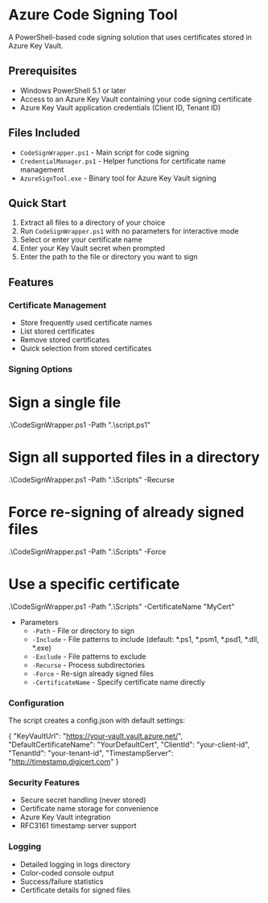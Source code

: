 # Azure Code Signing Tool

A PowerShell-based code signing solution that uses certificates stored in Azure Key Vault.

## Prerequisites

- Windows PowerShell 5.1 or later
- Access to an Azure Key Vault containing your code signing certificate
- Azure Key Vault application credentials (Client ID, Tenant ID)

## Files Included

- `CodeSignWrapper.ps1` - Main script for code signing
- `CredentialManager.ps1` - Helper functions for certificate name management
- `AzureSignTool.exe` - Binary tool for Azure Key Vault signing

## Quick Start

1. Extract all files to a directory of your choice
2. Run `CodeSignWrapper.ps1` with no parameters for interactive mode
3. Select or enter your certificate name
4. Enter your Key Vault secret when prompted
5. Enter the path to the file or directory you want to sign

## Features

### Certificate Management
- Store frequently used certificate names
- List stored certificates
- Remove stored certificates
- Quick selection from stored certificates

### Signing Options

# Sign a single file
.\CodeSignWrapper.ps1 -Path ".\script.ps1"

# Sign all supported files in a directory
.\CodeSignWrapper.ps1 -Path ".\Scripts" -Recurse

# Force re-signing of already signed files
.\CodeSignWrapper.ps1 -Path ".\Scripts" -Force

# Use a specific certificate
.\CodeSignWrapper.ps1 -Path ".\Scripts" -CertificateName "MyCert"

- Parameters
  - `-Path` - File or directory to sign
  - `-Include` - File patterns to include (default: *.ps1, *.psm1, *.psd1, *.dll, *.exe)
  - `-Exclude` - File patterns to exclude
  - `-Recurse` - Process subdirectories
  - `-Force` - Re-sign already signed files
  - `-CertificateName` - Specify certificate name directly

### Configuration
The script creates a config.json with default settings:

{
    "KeyVaultUrl": "https://your-vault.vault.azure.net/",
    "DefaultCertificateName": "YourDefaultCert",
    "ClientId": "your-client-id",
    "TenantId": "your-tenant-id",
    "TimestampServer": "http://timestamp.digicert.com"
}

### Security Features
- Secure secret handling (never stored)
- Certificate name storage for convenience
- Azure Key Vault integration
- RFC3161 timestamp server support

### Logging
- Detailed logging in logs directory
- Color-coded console output
- Success/failure statistics
- Certificate details for signed files